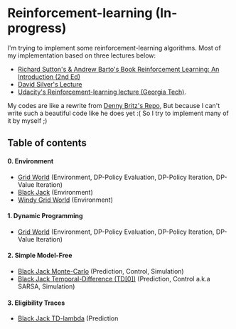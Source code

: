 # Reinforcement-learning (In-progress)
I'm trying to implement some reinforcement-learning algorithms. Most of my implementation based on three lectures below:
- [Richard Sutton's & Andrew Barto's Book Reinforcement Learning: An Introduction (2nd Ed)][1]
- [David Silver's Lecture][2]
- [Udacity's Reinforcement-learning lecture (Georgia Tech)][9].

My codes are like a rewrite from [Denny Britz's Repo][3], But because I can't write such a beautiful code like he does yet :( So I try to implement many of it by myself ;)

## Table of contents

#### 0. Environment
- [Grid World][4] (Environment, DP-Policy Evaluation, DP-Policy Iteration, DP-Value Iteration)
- [Black Jack][5] (Environment)
- [Windy Grid World][10] (Environment)

#### 1. Dynamic Programming
- [Grid World][4] (Environment, DP-Policy Evaluation, DP-Policy Iteration, DP-Value Iteration)

#### 2. Simple Model-Free
- [Black Jack Monte-Carlo][6] (Prediction, Control, Simulation)
- [Black Jack Temporal-Difference (TD[0])][7] (Prediction, Control a.k.a SARSA, Simulation)

#### 3. Eligibility Traces
- [Black Jack TD-lambda][8] (Prediction

[1]: https://webdocs.cs.ualberta.ca/~sutton/book/bookdraft2016sep.pdf
[2]: https://www.youtube.com/watch?v=2pWv7GOvuf0
[3]: https://github.com/dennybritz/reinforcement-learning
[4]: https://github.com/rianrajagede/reinforcement-learning/blob/master/GridWorld.py
[5]: https://github.com/rianrajagede/reinforcement-learning/blob/master/BlackJack_env.py
[6]: https://github.com/rianrajagede/reinforcement-learning/blob/master/BlackJack_MC.py
[7]: https://github.com/rianrajagede/reinforcement-learning/blob/master/BlackJack_TD.py
[8]: https://github.com/rianrajagede/reinforcement-learning/blob/master/BlackJack_TD_lambda.py
[9]: https://www.udacity.com/course/ud600
[10]: https://github.com/rianrajagede/reinforcement-learning/blob/master/WindyGridWorld.py